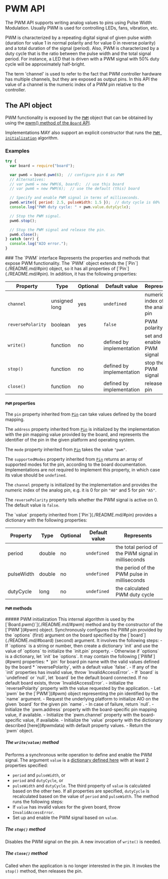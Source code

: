 PWM API
=======

The PWM API supports writing analog values to pins using Pulse Width Modulation. Usually PWM is used for controlling LEDs, fans, vibration, etc.

PWM is characterized by a repeating digital signal of given pulse width (duration for value 1 in normal polarity and for value 0 in reverse polarity) and a total duration of the signal (period). Also, PWM is characterized by a duty cycle that is the ratio between the pulse width and the total signal period.
For instance, a LED that is driven with a PWM signal with 50% duty cycle will be approximately half-bright.

The term 'channel' is used to refer to the fact that PWM controller hardware has multiple channels, but they are exposed as output pins. In this API the value of a channel is the numeric index of a PWM pin relative to the controller.

The API object
--------------
PWM functionality is exposed by the [`PWM`](#pwm) object that can be obtained by using the [pwm() method of the `Board` API](./README.md/#pwm).

Implementations MAY also support an explicit constructor that runs the [`PWM initialization`](#init) algorithm.

### Examples

```javascript
try {
  var board = require("board");

  var pwm6 = board.pwm(6);  // configure pin 6 as PWM
  // Alternatives:
  // var pwm6 = new PWM(6, board);  // use this board
  // var pwm6 = new PWM(6);  // use the default (this) board

  // Specify and enable PWM signal in terms of milliseconds.
  pwm6.write({ period: 2.5, pulseWidth: 1.5 });  // duty cycle is 60%
  console.log("PWM duty cycle: " + pwm.value.dutyCycle);

  // Stop the PWM signal.
  pwm6.stop();

  // Stop the PWM signal and release the pin.
  pwm6.close();
} catch (err) {
  console.log("AIO error.");
}

```

<a name="pwm">
### The `PWM` interface
Represents the properties and methods that expose PWM functionality. The `PWM` object extends the [`Pin`](./README.md/#pin) object, so it has all properties of [`Pin`](./README.md/#pin). In addition, it has the following properties:

| Property   | Type   | Optional | Default value | Represents |
| ---        | ---    | ---      | ---           | ---        |
| `channel`  | unsigned long  | yes | `undefined` | numeric index of the analog pin |
| `reversePolarity` | boolean | yes |   `false`   | PWM polarity |
| `write()`  | function | no | defined by implementation | set and enable PWM signal |
| `stop()`   | function | no | defined by implementation | stop the PWM signal |
| `close()`  | function | no | defined by implementation | release the pin |

#### `PWM` properties

The `pin` property inherited from [`Pin`](./README.md/#pin) can take values defined by the board mapping.

The `address` property inherited from [`Pin`](./README.md/#pin) is initialized by the implementation with the pin mapping value provided by the board, and represents the identifier of the pin in the given platform and operating system.

The `mode` property inherited from [`Pin`](./README.md/#pin) takes the value `"pwm"`.

The `supportedModes` property inherited from [`Pin`](./README.md/#pin) returns an array of supported modes fot the pin, according to the board documentation. Implementations are not required to implement this property, in which case its value should be `undefined`.

The `channel` property is initialized by the implementation and provides the numeric index of the analog pin, e.g. it is 0 for pin `"A0"` and 5 for pin `"A5"`.

The `reversePolarity` property tells whether the PWM signal is active on 0. The default value is `false`.

<a name="pwmdata">
The `value` property inherited from [`Pin`](./README.md/#pin) provides a dictionary with the following properties:

| Property   | Type   | Optional | Default value | Represents |
| ---        | ---    | ---      | ---           | ---        |
| period     | double | no       | `undefined`   | the total period of the PWM signal in milliseconds |
| pulseWidth | double | no       | `undefined`   | the period of the PWM pulse in milliseconds |
| dutyCycle  | long   | no       | `undefined`   | the calculated PWM duty cycle |

#### `PWM` methods

<a name="init">
##### PWM initialization
This internal algorithm is used by the [`Board.pwm()`](./README.md/#pwm) method and by the constructor of the [`PWM`](#pwm) object. Synchronously configures the PWM pin provided by the `options` (first) argument on the board specified by the [`board`](./README.md/#board) (second) argument. It involves the following steps:
- If `options` is a string or number, then create a dictionary `init` and use the value of `options` to initialize the `init.pin` property.
- Otherwise if `options` is a dictionary, let `init` be `options`. It may contain the following [`PWM`](#pwm) properties:
  * `pin` for board pin name with the valid values defined by the board
  * `reversePolarity`, with a default value `false`.
- If any of the `init` properties has invalid value, throw `InvalidAccessError`.
- If `board` is `undefined` or `null`, let `board` be the default board connected. If no default board exists, throw `InvalidAccessError`.
- initialize the `reversePolarity` property with the value requested by the application.
- Let `pwm` be the [`PWM`](#pwm) object representing the pin identified by the `name` argument.
- Request the underlying platform to initialize AIO on the given `board` for the given pin `name`.
- In case of failure, return `null`.
- Initialize the `pwm.address` property with the board-specific pin mapping value, if available.
- Initialize the `pwm.channel` property with the board-specific value, if available.
- Initialize the `value` property with the dictionary described [here](#pwmdata) with default property values.
- Return the `pwm` object.

##### The `write(value)` method
Performs a synchronous write operation to define and enable the PWM signal. The argument `value` is a [dictionary defined here](#pwmdata) with at least 2 properties specified:
- `period` and `pulseWidth`, or
- `period` and `dutyCycle`, or
- `pulseWidth` and `dutyCycle`.
The third property of `value` is calculated based on the other two. If all properties are specified, `dutyCycle` is recalculated based on the value of `period` and `pulseWidth`.
The method runs the following steps:
- If `value` has invalid values for the given board, throw `InvalidAccessError`.
- Set up and enable the PWM signal based on `value`.

##### The `stop()` method
Disables the PWM signal on the pin. A new invocation of `write()` is needed.

##### The `close()` method
Called when the application is no longer interested in the pin. It invokes the `stop()` method, then releases the pin.
